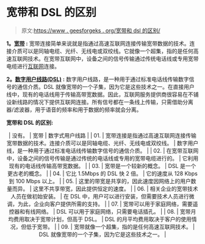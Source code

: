 # 宽带和 DSL 的区别

> 原文:[https://www . geesforgeks . org/宽带和 dsl 的区别/](https://www.geeksforgeeks.org/difference-between-broadband-and-dsl/)

**1。[宽带](https://www.geeksforgeeks.org/difference-between-broadband-and-baseband-transmission/) :**
宽带连接简单来说就是指通过高速互联网连接传输宽带数据的技术。连接介质可以是同轴电缆、光纤、无线电或双绞线。它就像一个超集，指的是任何高速互联网技术。在宽带互联网中，设备之间的信号传输通过传统电话线或专用宽带电缆进行[互联网](https://www.geeksforgeeks.org/the-internet-and-the-web/)连接。

**2。[数字用户线路(DSL)](https://www.geeksforgeeks.org/digital-subscriber-line-dsl/) :**
数字用户线路，是一种用于通过标准电话线传输数字信号的通信介质。DSL 就像宽带的一个子集，因为它是这些技术之一。在直接用户线中，现有的电话线用于传输高带宽数据。因此，互联网服务提供商很容易在不铺设新线路的情况下提供互联网连接。所有信号都在一条线上传输，只需借助分离器/滤波器，用于语音的频率和用于数据的频率就会分离。

**宽带和 DSL 的区别:**

<center>

| 没有。 | 宽带 | 数字式用户线路 |
| 01. | 宽带连接是指通过高速互联网连接传输宽带数据的技术。连接介质可以是同轴电缆、光纤、无线电或双绞线。 | 数字用户线，是一种用于通过标准电话线传输数字信号的通信介质。 |
| 02. | 在宽带互联网中，设备之间的信号传输是通过传统的电话线或专用的宽带电缆进行的。 | 它利用现有的电话线传输高带宽数据。 |
| 03. | 宽带是一个较新的概念。 | DSL 是一个更古老的概念。 |
| 04. | 它比 1.5Mbps 的 DSL 快 2 倍。 | 它的速度从 128 Kbps 到 100 Mbps 以上。 |
| 05. | 这里的带宽是共享的，因此速度因网络上的用户数量而异。 | 这里不共享带宽，因此提供恒定的速度。 |
| 06. | 相关企业的宽带技术人员在做初始安装。 | 在 DSL 中，用户可以进行安装，但需要技术人员进行微调，为此，企业向客户提供所需的支持。 |
| 07. | 宽带可以用于家庭网络，需要遥控器和有线网络。 | DSL 可以用于家庭网络，只需要电话插孔。 |
| 08. | 宽带月均费用取决于宽带计划，但高于 DSL。 | DSL 的月平均费用取决于客户的使用情况，但低于宽带。 |
| 09. | 宽带就像一个超集，指的是任何高速互联网技术。 | DSL 就像宽带的一个子集，因为它是这些技术之一。 |

</center>